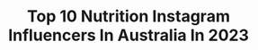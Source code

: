 ---
title: Top 10 Nutrition Instagram Influencers In Australia In 2023
description: >-
  Find top nutrition Instagram influencers in Australia in 2023. Most popular hashtags: #gymwear #desmoidian #fitnessmotivation.
platform: Instagram
hits: 112
text_top: Discover the top-rated Instagram profiles on inBeat.
text_bottom: Our database holds 112 Instagram influencers like this in Australia for you to contact.
profiles:
  - username: "jeet_selal"
    fullname: >-
      Jeet Selal (Himalayan Stallion)
    bio: >-
      S & C, NUTRITION Coach🇦🇺 SPORT Management🇬🇧 FOUNDER Himalayan Stallion @hsf_expo @hsajeetselal ▪️KNOWLEDGE AMB @myproteinin
    location: "Australia"
    followers: 903396
    engagement: 2262
    commentsToLikes: 0.006091
    id: ckapasgboxai50i78atufxlox
    verified: false
    hashtags: "#warrior, #reelsinstagram, #hsfexpo2023, #mahadev"
  - username: "rubygracemarks"
    fullname: >-
      r u b y g r a c e
    bio: >-
      brisbane; @rebelliousgrace_bne - RUBY10 @shredders_nutrition - RUBY10
    location: "Australia"
    followers: 23763
    engagement: 894
    commentsToLikes: 0.052252
    id: ckap2n0uwzk0o0i78zh5qva2i
    verified: false
    hashtags: "#billinibabes"
  - username: "_stephanielange_"
    fullname: >-
      Stephanie Lange
    bio: >-
      🤱Mother + Rocker + Animal Lover 🥰1.5 mil subs on YouTube 📚Studying Holistic Nutrition ⚡️Anti diet culture, pro self love
    location: "Australia"
    followers: 216351
    engagement: 276
    commentsToLikes: 0.015410
    id: ck15t6quzgmgz0i19t2xc4f5o
    verified: true
    hashtags: "#ad, #loungeturns5, #wildchild, #rewild"
  - username: "holly_dollyy"
    fullname: >-
      🦋 Holly
    bio: >-
      🌴 Gold Coast 🤓 @aust_sports_nutrition
    location: "Australia"
    followers: 65250
    engagement: 240
    commentsToLikes: 0.093692
    id: ck8t3ctsx2s650j78h7tqky4p
    verified: false
    hashtags: "#gymwear, #tanning, #fitnessmodel, #bikinifitness"
  - username: "laralive2lift"
    fullname: >-
      Lara Gya
    bio: >-
      📚QUALIFIED NUTRITIONIST 👊🏻Lost 25kg 💪🏼 @vitalstrength LARA10 🏋🏼‍♂️ FITNESS 🎓Biomed 🥊 @musclerepublicapparel LARA10 🥗@liftbyday
    location: "Australia"
    followers: 76452
    engagement: 186
    commentsToLikes: 0.072186
    id: ck55n53he5hvy0i11xw64mhqz
    verified: false
    hashtags: "#teamvs, #lancomeau, #lovegenifique, #brookfarm"
  - username: "chemo_diaries"
    fullname: >-
      Ashley Williams
    bio: >-
      Desmoidian 💙 2 Chemo Rounds 💊✌🏻 LCSW 👩🏼‍🎓 NASM Certified Personal Trainer 🏋🏼‍♀️ NASM Certified Nutrition Coach 🥗 Bucket List Enthusiast 🎉 Aussie Mom 🐶
    location: "Australia"
    followers: 19343
    engagement: 249
    commentsToLikes: 0.092511
    id: ck15un6kinznj0i19l5hwj9yz
    verified: false
    hashtags: "#wearesurvivors, #chemodiaries, #chemosucks, #desmoidtumor"
  - username: "hannahtuckker_nm"
    fullname: >-
      HANNAH - FITNESS COACH
    bio: >-
      Owner @tuckshopfitness + Online Coach Co-host @go1betterpodcast @3pointsupplements HANNAH10 Training, nutrition & mindset 💫✨ Work with me 👇
    location: "Australia"
    followers: 3271
    engagement: 889
    commentsToLikes: 0.075968
    id: ck6ubdria8yto0j713oikmurs
    verified: false
    hashtags: ""
  - username: "dewii.veg"
    fullname: >-
      Dewii
    bio: >-
      Nutrition and fitness coach | Author of the books “Vegan Guide” and “Eco Guide” | Activist 📍 Argentina 📩 info@dewi.cz
    location: "Australia"
    followers: 82805
    engagement: 787
    commentsToLikes: 0.009887
    id: ck5zpn72zsywl0i148khl2952
    verified: false
    hashtags: "#zapokusybezzvirat, #endanimaltesting, #keepthecagesempty, #singlefornomadlife"
  - username: "abbtadd"
    fullname: >-
      ABBTADD 💫
    bio: >-
      Fueled by @trueprotein @livefit.nutrition 🇦🇺 AUS 100m Hurdler/Sprinter •Personal Trainer online & face to face •Speed/ Strength & Conditioning coach
    location: "Australia"
    followers: 29021
    engagement: 541
    commentsToLikes: 0.021751
    id: ck6uezzw8u1kk0j71ebhfwd7x
    verified: false
    hashtags: "#thenaturaledge, #trueprotein, #trueathlete, #sportiscalling"
  - username: "kelli_ann_blanchfield"
    fullname: >-
      Kelli Ann Blanchfield
    bio: >-
      Wife💍mum & bodybuilder 🥇NABBA QLD Figure Champ 2018/19 🥉WFF Ms Universe Figure 2018 2021 IFBB Bikini 2016 Oxygen finalist @nutritionco_ @scitec.aus
    location: "Australia"
    followers: 40119
    engagement: 183
    commentsToLikes: 0.044812
    id: ck5cid2z7sfng0i11s7kpwa1v
    verified: false
    hashtags: "#kelliannblanchfield, #timetochill, #compprep, #flexsuccess"
---